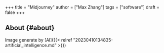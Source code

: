 +++
title = "Midjourney"
author = ["Max Zhang"]
tags = ["software"]
draft = false
+++

## About {#about}

Image generate by [AI]({{< relref "20230410134835-artificial_intelligence.md" >}})
